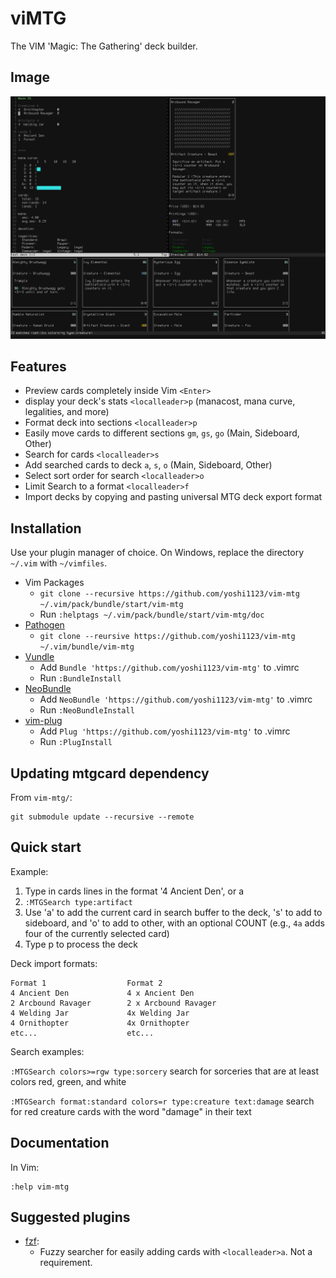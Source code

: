 # viMTG

The VIM 'Magic: The Gathering' deck builder.

## Image

![vim-mtg](./doc/vim-mtg.png)

## Features

- Preview cards completely inside Vim `<Enter>`
- display your deck's stats `<localleader>p` (manacost, mana curve,
  legalities, and more)
- Format deck into sections `<localleader>p`
- Easily move cards to different sections `gm`, `gs`, `go` (Main, Sideboard,
  Other)
- Search for cards `<localleader>s`
- Add searched cards to deck `a`, `s`, `o` (Main, Sideboard, Other)
- Select sort order for search `<localleader>o`
- Limit Search to a format `<localleader>f`
- Import decks by copying and pasting universal MTG deck export format

## Installation

<!-- TODO: add new windows commands -->

Use your plugin manager of choice. On Windows, replace the directory `~/.vim`
with `~/vimfiles`.

- Vim Packages
  - `git clone --recursive https://github.com/yoshi1123/vim-mtg ~/.vim/pack/bundle/start/vim-mtg`
  - Run `:helptags ~/.vim/pack/bundle/start/vim-mtg/doc`
- [Pathogen](https://github.com/tpope/vim-pathogen)
  - `git clone --reursive https://github.com/yoshi1123/vim-mtg ~/.vim/bundle/vim-mtg`
- [Vundle](https://github.com/gmarik/vundle)
  - Add `Bundle 'https://github.com/yoshi1123/vim-mtg'` to .vimrc
  - Run `:BundleInstall`
- [NeoBundle](https://github.com/Shougo/neobundle.vim)
  - Add `NeoBundle 'https://github.com/yoshi1123/vim-mtg'` to .vimrc
  - Run `:NeoBundleInstall`
- [vim-plug](https://github.com/junegunn/vim-plug)
  - Add `Plug 'https://github.com/yoshi1123/vim-mtg'` to .vimrc
  - Run `:PlugInstall`

<!--
NOTE: its to be included as a submodule; so its included?
## Requirements

[mtgcard](https://github.com/yoshi1123/mtgcard):
  - Command-line MTG card viewer and searcher.
-->

## Updating mtgcard dependency

From `vim-mtg/`:

    git submodule update --recursive --remote


## Quick start

Example:

1. Type in cards lines in the format '4 Ancient Den', or <localleader>a
2. `:MTGSearch type:artifact`
3. Use 'a' to add the current card in search buffer to the deck, 's' to
   add to sideboard, and 'o' to add to other, with an optional COUNT
   (e.g., `4a` adds four of the currently selected card)
4. Type <localleader>p to process the deck

Deck import formats:

    Format 1                  Format 2             
    4 Ancient Den             4 x Ancient Den      
    2 Arcbound Ravager        2 x Arcbound Ravager 
    4 Welding Jar             4x Welding Jar       
    4 Ornithopter             4x Ornithopter       
    etc...                    etc...               

Search examples:

`:MTGSearch colors>=rgw type:sorcery`
    search for sorceries that are at least colors red, green, and white

`:MTGSearch format:standard colors=r type:creature text:damage`
    search for red creature cards with the word "damage" in their text

## Documentation

In Vim:

    :help vim-mtg

## Suggested plugins

- [fzf](https://github.com/junegunn/fzf):
  - Fuzzy searcher for easily adding cards with `<localleader>a`. Not a
    requirement.
